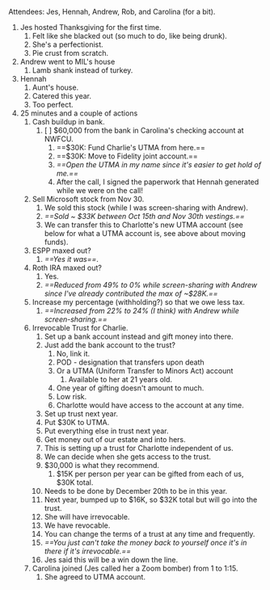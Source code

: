 Attendees: Jes, Hennah, Andrew, Rob, and Carolina (for a bit).

1. Jes hosted Thanksgiving for the first time.
	1. Felt like she blacked out (so much to do, like being drunk).
	2. She's a perfectionist.
	3. Pie crust from scratch.
2. Andrew went to MIL's house
	1. Lamb shank instead of turkey.
3. Hennah
	1. Aunt's house.
	2. Catered this year.
	3. Too perfect.
4. 25 minutes and a couple of actions
	1. Cash buildup in bank.
		1. [ ] $60,000 from the bank in Carolina's checking account at NWFCU.
			1. ==$30K: Fund Charlie's UTMA from here.==
			2. ==$30K: Move to Fidelity joint account.==
			3. _==Open the UTMA in my name since it's easier to get hold of me.==_
			4. After the call, I signed the paperwork that Hennah generated while we were on the call!
	2. Sell Microsoft stock from Nov 30.
		1. We sold this stock (while I was screen-sharing with Andrew).
		2. _==Sold ~ $33K between Oct 15th and Nov 30th vestings.==_
		3. We can transfer this to Charlotte's new UTMA account (see below for what a UTMA account is, see above about moving funds).
	3. ESPP maxed out?
		1. _==Yes it was==_.
	4. Roth IRA maxed out?
		1. Yes.
		2. _==Reduced from 49% to 0% while screen-sharing with Andrew since I've already contributed the max of ~$28K.==_
	5. Increase my percentage (withholding?) so that we owe less tax.
		1. _==Increased from 22% to 24% (I think) with Andrew while screen-sharing.==_
	6. Irrevocable Trust for Charlie.
		1. Set up a bank account instead and gift money into there.
		2. Just add the bank account to the trust?
			1. No, link it.
			2. POD - designation that transfers upon death
			3. Or a UTMA (Uniform Transfer to Minors Act) account
				1. Available to her at 21 years old.
			4. One year of gifting doesn't amount to much.
			5. Low risk.
			6. Charlotte would have access to the account at any time.
		7. Set up trust next year.
		8. Put $30K to UTMA.
		9. Put everything else in trust next year.
		10. Get money out of our estate and into hers.
		11. This is setting up a trust for Charlotte independent of us.
		12. We can decide when she gets access to the trust.
		13. $30,000 is what they recommend.
			1. $15K per person per year can be gifted from each of us, $30K total.
		14. Needs to be done by December 20th to be in this year.
		15. Next year, bumped up to $16K, so $32K total but will go into the trust.
		16. She will have irrevocable.
		17. We have revocable.
		18. You can change the terms of a trust at any time and frequently.
		19. _==You just can't take the money back to yourself once it's in there if it's irrevocable.==_
		20. Jes said this will be a win down the line.
	7. Carolina joined (Jes called her a Zoom bomber) from 1 to 1:15.
		1. She agreed to UTMA account.